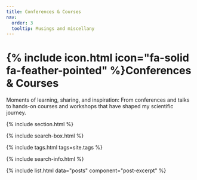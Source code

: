 ```yaml
---
title: Conferences & Courses
nav:
  order: 3
  tooltip: Musings and miscellany
---
```


# {% include icon.html icon="fa-solid fa-feather-pointed" %}Conferences & Courses

Moments of learning, sharing, and inspiration: From conferences and talks to hands-on courses and workshops that have shaped my scientific journey.

{% include section.html %}

{% include search-box.html %}

{% include tags.html tags=site.tags %}

{% include search-info.html %}

{% include list.html data="posts" component="post-excerpt" %}

